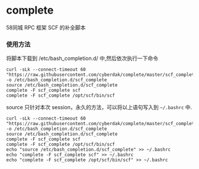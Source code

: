 # complete

58同城 RPC 框架 SCF 的补全脚本

### 使用方法
将脚本下载到 /etc/bash_completion.d/ 中,然后依次执行一下命令

```
curl -sLk --connect-timeout 60 "https://raw.githubusercontent.com/cyberdak/complete/master/scf_complete" -o /etc/bash_completion.d/scf_complete
source /etc/bash_completion.d/scf_complete
complete -F scf_complete scf
complete -F scf_complete /opt/scf/bin/scf
```

source 只针对本次 session，永久的方法，可以将以上语句写入到 `~/.bashrc` 中.

```
curl -sLk --connect-timeout 60 "https://raw.githubusercontent.com/cyberdak/complete/master/scf_complete" -o /etc/bash_completion.d/scf_complete
source /etc/bash_completion.d/scf_complete
complete -F scf_complete scf
complete -F scf_complete /opt/scf/bin/scf
echo "source /etc/bash_completion.d/scf_complete" >> ~/.bashrc
echo "complete -F scf_complete scf" >> ~/.bashrc
echo "complete -F scf_complete /opt/scf/bin/scf" >> ~/.bashrc
```
